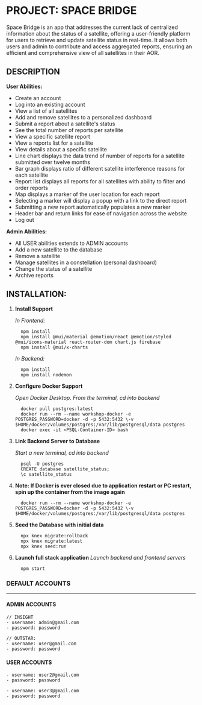 # PROJECT: **SPACE BRIDGE** 
Space Bridge is an app that addresses the current lack of centralized information about the status of a satellite, offering a user-friendly platform for users to retrieve and update satellite status in real-time. It allows both users and admin to contribute and access aggregated reports, ensuring an efficient and comprehensive view of all satellites in their AOR.

## DESCRIPTION
**User Abilities:**
  - Create an account
  - Log into an existing account
  - View a list of all satellites
  - Add and remove satellites to a personalized dashboard
  - Submit a report about a satellite's status
  - See the total number of reports per satellite
  - View a specific satellite report
  - View a reports list for a satellite
  - View details about a specific satellite
  - Line chart displays the data trend of number of reports for a satellite submitted over twelve months
  - Bar graph displays ratio of different satellite interference reasons for each satellite 
  - Report list displays all reports for all satellites with ability to filter and order reports
  - Map displays a marker of the user location for each report
  - Selecting a marker will display a popup with a link to the direct report
  - Submitting a new report automatically populates a new marker
  - Header bar and return links for ease of navigation across the website
  - Log out

**Admin Abilities:**
  - All USER abilities extends to ADMIN accounts
  - Add a new satellite to the database 
  - Remove a satellite
  - Manage satellites in a constellation (personal dashboard)
  - Change the status of a satellite
  - Archive reports

## INSTALLATION:

1) **Install Support**


    *In Frontend:*

      ```
        npm install
        npm install @mui/material @emotion/react @emotion/styled @mui/icons-material react-router-dom chart.js firebase
        npm install @mui/x-charts
      ```


    *In Backend:*
      ```
        npm install
        npm install nodemon
      ```
2) **Configure Docker Support**


    *Open Docker Desktop. From the terminal, cd into backend*
      ```
        docker pull postgres:latest
        docker run --rm --name workshop-docker -e POSTGRES_PASSWORD=docker -d -p 5432:5432 \-v $HOME/docker/volumes/postgres:/var/lib/postgresql/data postgres
        docker exec -it <PSQL-Container-ID> bash
      ```

3) **Link Backend Server to Database**


    *Start a new terminal, cd into backend*
    ```
      psql -U postgres
      CREATE database satellite_status;
      \c satellite_status
    ```

4) **Note: If Docker is ever closed due to application restart or PC restart, spin up the container from the image again**
    ```
      docker run --rm --name workshop-docker -e POSTGRES_PASSWORD=docker -d -p 5432:5432 \-v $HOME/docker/volumes/postgres:/var/lib/postgresql/data postgres
    ```

5) **Seed the Database with initial data**
    ```
      npx knex migrate:rollback
      npx knex migrate:latest
      npx knex seed:run
    ```

6) **Launch full stack application**
  *Launch backend and frontend servers*
    ```
      npm start
    ```

### DEFAULT ACCOUNTS
--- 
  #### ADMIN ACCOUNTS

    // INSIGHT
    - username: admin@gmail.com
    - password: password

    // OUTSTAR:
    - username: user@gmail.com
    - password: password
    
  #### USER ACCOUNTS
    - username: user2@gmail.com
    - password: password

    - username: user3@gmail.com
    - password: password

